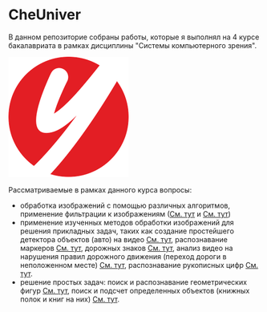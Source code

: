 # CheUniver
 
В данном репозиторие собраны работы, которые я выполнял на 4 курсе бакалавриата в рамках дисциплины "Системы компьютерного зрения". 

![Che](./img/Che.png)

Рассматриваемые в рамках данного курса вопросы: 
- обработка изображений с помощью различных алгоритмов, применение фильтрации к изображениям ([См. тут](./Image_Processing) и [См. тут](./PracticeTasks/Task_1))
- применение изученных методов обработки изображений для решения прикладных задач, таких как создание простейшего детектора объектов (авто) на видео [См. тут](./Lab_MachineVision/Lab1), распознавание маркеров [См. тут](./Lab_MachineVision/Lab2), дорожных знаков [См. тут](./Lab_MachineVision/Lab3), анализ видео на нарушения правил дорожного движения (переход дороги в неположенном месте) [См. тут](./Lab_MachineVision/Lab4), распознавание рукописных цифр [См. тут](./Lab_MachineVision/Lab5).
- решение простых задач: поиск и распознавание геометрических фигур [См. тут](./PracticeTasks/Task_2), поиск и подсчет определенных объектов (книжных полок и книг на них) [См. тут](./PracticeTasks/Task_3).
